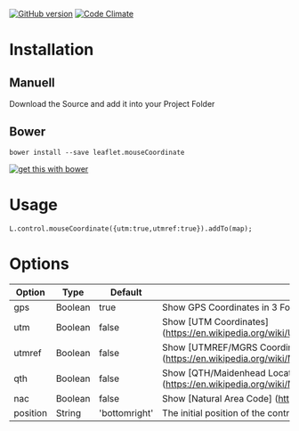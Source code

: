 [![GitHub version](https://badge.fury.io/gh/PowerPan%2Fleaflet.mouseCoordinate.svg)](http://badge.fury.io/gh/PowerPan%2Fleaflet.mouseCoordinate) [![Code Climate](https://codeclimate.com/github/PowerPan/leaflet.mouseCoordinate/badges/gpa.svg)](https://codeclimate.com/github/PowerPan/leaflet.mouseCoordinate)

Installation
====
Manuell
---
Download the Source and add it into your Project Folder 

Bower
----
```
bower install --save leaflet.mouseCoordinate
```
[![get this with bower](http://benschwarz.github.io/bower-badges/badge@2x.png)](http://bower.io/ "get this with bower")

Usage
====
```
L.control.mouseCoordinate({utm:true,utmref:true}).addTo(map);
```

Options
====
| Option | Type    | Default | Description |
|--------|---------|---------|-------------|
| gps    | Boolean | true    | Show GPS Coordinates in 3 Forms:  ddd.ddddd / ddd mm.mmm / ddd mm ss.s | 
| utm    | Boolean | false   | Show [UTM Coordinates] (https://en.wikipedia.org/wiki/Universal_Transverse_Mercator_coordinate_system)            |
| utmref | Boolean | false   | Show [UTMREF/MGRS Coordinates] (https://en.wikipedia.org/wiki/Military_grid_reference_system)            | 
| qth    | Boolean | false   | Show [QTH/Maidenhead Locator] (https://en.wikipedia.org/wiki/Maidenhead_Locator_System)            |
| nac    | Boolean | false   | Show [Natural Area Code] (https://en.wikipedia.org/wiki/Natural_Area_Code)           |
| position | String | 'bottomright'   | The initial position of the control (one of the map corners). See [control positions](http://leafletjs.com/reference.html#control-positions).     |
